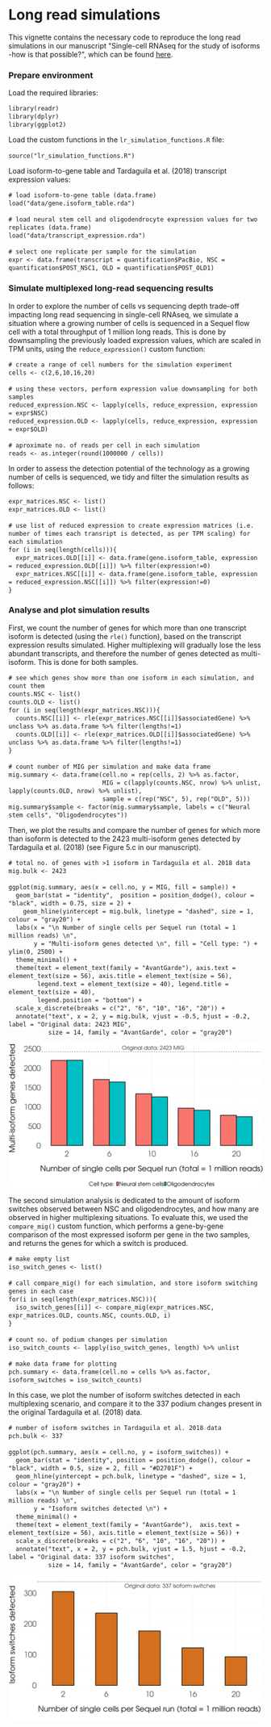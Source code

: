 # Long read simulations

This vignette contains the necessary code to reproduce the long read simulations in our manuscript "Single-cell RNAseq for the
study of isoforms -how is that possible?", which can be found [here](https://doi.org/10.1186/s13059-018-1496-z).

### Prepare environment

Load the required libraries:

```
library(readr)
library(dplyr)
library(ggplot2)
```

Load the custom functions in the `lr_simulation_functions.R` file:

`source("lr_simulation_functions.R")`

Load isoform-to-gene table and Tardaguila et al. (2018) transcript expression values:

```
# load isoform-to-gene table (data.frame)
load("data/gene.isoform_table.rda") 

# load neural stem cell and oligodendrocyte expression values for two replicates (data.frame)
load("data/transcript_expression.rda") 

# select one replicate per sample for the simulation
expr <- data.frame(transcript = quantification$PacBio, NSC = quantification$POST_NSC1, OLD = quantification$POST_OLD1) 
```

### Simulate multiplexed long-read sequencing results

In order to explore the number of cells vs sequencing depth trade-off impacting long read sequencing in single-cell RNAseq, we simulate a situation where a growing number of cells is sequenced in a Sequel flow cell with a total throughput of 1 million long reads. This is done by downsampling the previously loaded expression values, which are scaled in TPM units, using the `reduce_expression()` custom function:

```
# create a range of cell numbers for the simulation experiment
cells <- c(2,6,10,16,20)

# using these vectors, perform expression value downsampling for both samples
reduced_expression.NSC <- lapply(cells, reduce_expression, expression = expr$NSC) 
reduced_expression.OLD <- lapply(cells, reduce_expression, expression = expr$OLD) 

# aproximate no. of reads per cell in each simulation
reads <- as.integer(round(1000000 / cells)) 
```

In order to assess the detection potential of the technology as a growing number of cells is sequenced, we tidy and filter the simulation results as follows:

``` 
expr_matrices.NSC <- list()
expr_matrices.OLD <- list()

# use list of reduced expression to create expression matrices (i.e. number of times each transript is detected, as per TPM scaling) for each simulation
for (i in seq(length(cells))){
  expr_matrices.OLD[[i]] <- data.frame(gene.isoform_table, expression = reduced_expression.OLD[[i]]) %>% filter(expression!=0)
  expr_matrices.NSC[[i]] <- data.frame(gene.isoform_table, expression = reduced_expression.NSC[[i]]) %>% filter(expression!=0)
}
```

### Analyse and plot simulation results

First, we count the number of genes for which more than one transcript isoform is detected (using the `rle()` function), based on the transcript expression results simulated. Higher multiplexing will gradually lose the less abundant transcripts, and therefore the number of genes detected as multi-isoform. This is done for both samples.

```
# see which genes show more than one isoform in each simulation, and count them
counts.NSC <- list()
counts.OLD <- list()
for (i in seq(length(expr_matrices.NSC))){
  counts.NSC[[i]] <- rle(expr_matrices.NSC[[i]]$associatedGene) %>% unclass %>% as.data.frame %>% filter(lengths!=1)
  counts.OLD[[i]] <- rle(expr_matrices.OLD[[i]]$associatedGene) %>% unclass %>% as.data.frame %>% filter(lengths!=1)
}

# count number of MIG per simulation and make data frame
mig.summary <- data.frame(cell.no = rep(cells, 2) %>% as.factor, 
                          MIG = c(lapply(counts.NSC, nrow) %>% unlist, lapply(counts.OLD, nrow) %>% unlist),
                          sample = c(rep("NSC", 5), rep("OLD", 5)))
mig.summary$sample <- factor(mig.summary$sample, labels = c("Neural stem cells", "Oligodendrocytes"))
```

Then, we plot the results and compare the number of genes for which more than isoform is detected to the 2423 multi-isoform genes detected by Tardaguila et al. (2018) (see Figure 5.c in our manuscript).

```
# total no. of genes with >1 isoform in Tardaguila et al. 2018 data
mig.bulk <- 2423 

ggplot(mig.summary, aes(x = cell.no, y = MIG, fill = sample)) +
  geom_bar(stat = "identity",  position = position_dodge(), colour = "black", width = 0.75, size = 2) +
    geom_hline(yintercept = mig.bulk, linetype = "dashed", size = 1, colour = "gray20") + 
  labs(x = "\n Number of single cells per Sequel run (total = 1 million reads) \n", 
       y = "Multi-isoform genes detected \n", fill = "Cell type: ") + ylim(0, 2500) +
  theme_minimal() +
  theme(text = element_text(family = "AvantGarde"), axis.text = element_text(size = 56), axis.title = element_text(size = 56), 
        legend.text = element_text(size = 40), legend.title = element_text(size = 40),
        legend.position = "bottom") +
  scale_x_discrete(breaks = c("2", "6", "10", "16", "20")) +
  annotate("text", x = 2, y = mig.bulk, vjust = -0.5, hjust = -0.2, label = "Original data: 2423 MIG", 
           size = 14, family = "AvantGarde", color = "gray20")
```

![](no.of.mig.png)


The second simulation analysis is dedicated to the amount of isoform switches observed between NSC and oligodendrocytes, and how many are observed in higher multiplexing situations. To evaluate this, we used the `compare_mig()` custom function, which performs a gene-by-gene comparison of the most expressed isoform per gene in the two samples, and returns the genes for which a switch is produced. 

```
# make empty list
iso_switch_genes <- list() 

# call compare_mig() for each simulation, and store isoform switching genes in each case
for(i in seq(length(expr_matrices.NSC))){
  iso_switch_genes[[i]] <- compare_mig(expr_matrices.NSC, expr_matrices.OLD, counts.NSC, counts.OLD, i)
}

# count no. of podium changes per simulation
iso_switch_counts <- lapply(iso_switch_genes, length) %>% unlist

# make data frame for plotting
pch.summary <- data.frame(cell.no = cells %>% as.factor, isoform_switches = iso_switch_counts)
```

In this case, we plot the number of isoform switches detected in each multiplexing scenario, and compare it to the 337 podium changes present in the original Tardaguila et al. (2018) data.

```
# number of isoform switches in Tardaguila et al. 2018 data
pch.bulk <- 337  

ggplot(pch.summary, aes(x = cell.no, y = isoform_switches)) + 
  geom_bar(stat = "identity", position = position_dodge(), colour = "black", width = 0.5, size = 2, fill = "#D2701F") +
  geom_hline(yintercept = pch.bulk, linetype = "dashed", size = 1, colour = "gray20") + 
  labs(x = "\n Number of single cells per Sequel run (total = 1 million reads) \n", 
       y = "Isoform switches detected \n") +
  theme_minimal() +
  theme(text = element_text(family = "AvantGarde"),  axis.text = element_text(size = 56), axis.title = element_text(size = 56)) +
  scale_x_discrete(breaks = c("2", "6", "10", "16", "20")) +
  annotate("text", x = 2, y = pch.bulk, vjust = 1.5, hjust = -0.2, label = "Original data: 337 isoform switches", 
           size = 14, family = "AvantGarde", color = "gray20")
```

![](no.iso.switches.png)

